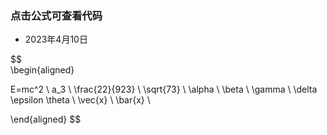### 点击公式可查看代码

-   2023年4月10日

$$  
\begin{aligned}

E=mc^2 \\ 
a_3 \\
\frac{22}{923} \\ 
\sqrt{73} \\ 
\alpha \\ \beta \\ \gamma \\ \delta \epsilon \theta \\ 
\vec{x} \\ 
\bar{x} \\  

\end{aligned}
$$

